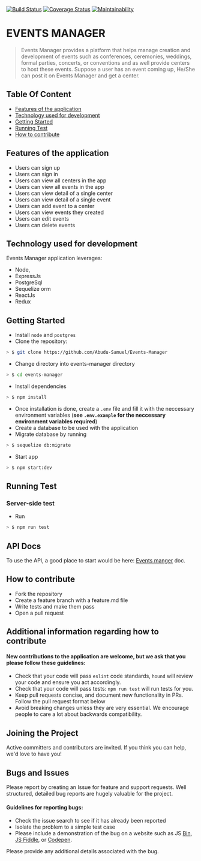 [![Build Status](https://travis-ci.org/Abudu-Samuel/Events-Manager.svg?branch=develop)](https://travis-ci.org/Abudu-Samuel/Events-Manager)
[![Coverage Status](https://coveralls.io/repos/github/Abudu-Samuel/Events-Manager/badge.svg?branch=develop)](https://coveralls.io/github/Abudu-Samuel/Events-Manager?branch=develop)
[![Maintainability](https://api.codeclimate.com/v1/badges/b3764dff0e8fc2e3fcfd/maintainability)](https://codeclimate.com/github/Abudu-Samuel/Events-Manager/maintainability)

# EVENTS MANAGER 

> Events Manager provides a platform that helps manage creation and development of events such as conferences, ceremonies, weddings, formal parties, concerts, or conventions and as well provide centers to host these events. Suppose a user has an event coming up, He/She can post it on Events Manager and get a center. 

## Table Of Content
- [Features of the application](#features-of-the-application)
- [Technology used for development](#technology-used-for-development)
- [Getting Started](#getting-started)
- [Running Test](#running-test)
- [How to contribute](#how-to-contribute)

## Features of the application
* Users can sign up
* Users can sign in
* Users can view all centers in the app
* Users can view all events in the app
* Users can view detail of a single center
* Users can view detail of a single event
* Users can add event to a center
* Users can view events they created
* Users can edit events
* Users can delete events

## Technology used for development
Events Manager application leverages:
* Node,
* ExpressJs
* PostgreSql
* Sequelize orm
* ReactJs
* Redux


## Getting Started
- Install  `node` and `postgres` 
- Clone the repository: 
```sh
> $ git clone https://github.com/Abudu-Samuel/Events-Manager
```
- Change directory into events-manager directory
```sh
> $ cd events-manager
```
- Install dependencies 
```sh
> $ npm install
```
- Once installation is done, create a `.env` file and fill it with the neccessary environment variables (**see `.env.example` for the neccessary environment variables required**)
- Create a database to be used with the application
- Migrate database by running
```sh
> $ sequelize db:migrate
```
- Start app
```sh
> $ npm start:dev
```

## Running Test
### Server-side test 
- Run
```sh
> $ npm run test
```

## API Docs
To use the API, a good place to start would be here: [Events manger](https://abudu-samuel.github.io/slate/) doc.
## How to contribute
* Fork the repository
* Create a feature branch with a feature.md file
* Write tests and make them pass
* Open a pull request

## Additional information regarding how to contribute
#### New contributions to the application are welcome, but we ask that you please follow these guidelines:
* Check that your code will pass `eslint` code standards, `hound` will review your code and ensure you act accordingly.
* Check that your code will pass tests: `npm run test` will run tests for you.
* Keep pull requests concise, and document new functionality in PRs. Follow the pull request format below
* Avoid breaking changes unless they are very essential. We encourage people to care a lot about backwards compatibility.

## Joining the Project

Active committers and contributors are invited. If you think you can help, we'd love to have you!

## Bugs and Issues

Please report by creating an Issue for feature and support requests. Well structured, detailed bug reports are hugely valuable for the project.

#### Guidelines for reporting bugs:
* Check the issue search to see if it has already been reported
* Isolate the problem to a simple test case
* Please include a demonstration of the bug on a website such as JS [Bin](http://jsbin.com), [JS Fiddle](https://jsfiddle.net/), or [Codepen](https://codepen.io/pen).

Please provide any additional details associated with the bug.